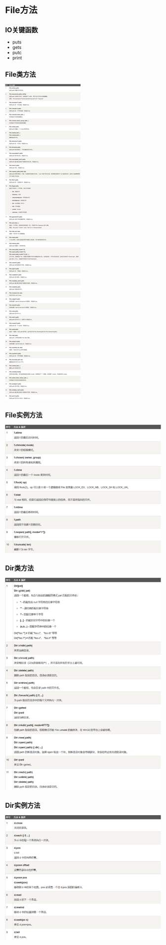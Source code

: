 # File方法

## IO关键函数
- puts
- gets
- putc
- print

## File类方法
![](../../images/File类方法.png)

## File实例方法
![](../../images/File实例方法.png)

## Dir类方法
![](../../images/Dir类方法.png)

## Dir实例方法
![](../../images/Dir实例方法.png)
